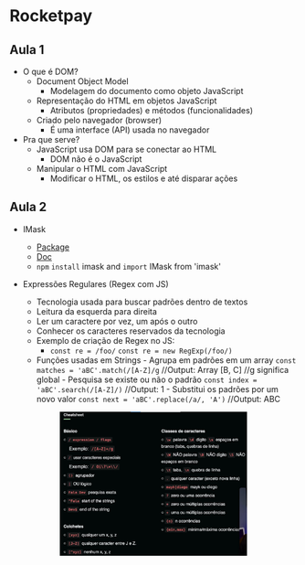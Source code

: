 # Rocketpay

## Aula 1

- O que é DOM?
  - Document Object Model
    - Modelagem do documento como objeto JavaScript
  - Representação do HTML em objetos JavaScript
    - Atributos (propriedades) e métodos (funcionalidades)
  - Criado pelo navegador (browser)
    - É uma interface (API) usada no navegador
- Pra que serve?
  - JavaScript usa DOM para se conectar ao HTML
    - DOM não é o JavaScript
  - Manipular o HTML com JavaScript
    - Modificar o HTML, os estilos e até disparar ações

## Aula 2

- IMask
  - [Package](https://www.npmjs.com/package/imask)
  - [Doc](https://imask.js.org/)
  - `npm` `install` imask and `import` IMask from 'imask'
- Expressões Regulares (Regex com JS)

  - Tecnologia usada para buscar padrões dentro de textos
  - Leitura da esquerda para direita
  - Ler um caractere por vez, um após o outro
  - Conhecer os caracteres reservados da tecnologia
  - Exemplo de criação de Regex no JS:
    - `const re = /foo/`
      `const re = new RegExp(/foo/)`
  - Funções usadas em Strings - Agrupa em padrões em um array
    `const matches = 'aBC'.match(/[A-Z]/g`
    //Output: Array [B, C]
    //g significa global - Pesquisa se existe ou não o padrão
    `const index = 'aBC'.search(/[A-Z]/)`
    //Output: 1 - Substitui os padrões por um novo valor
    `const next = 'aBC'.replace(/a/, 'A')`
    //Output: ABC

<p align="center">
  <img alt="cheatsheat Regex" src=".github/cheatsheet-regex.jpg" width="65%">
</p>
